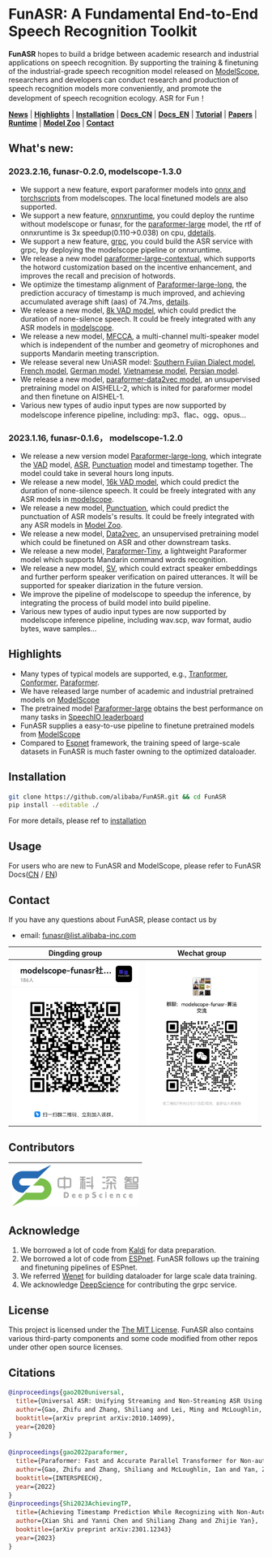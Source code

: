 [//]: # (<div align="left"><img src="docs/images/funasr_logo.jpg" width="400"/></div>)

# FunASR: A Fundamental End-to-End Speech Recognition Toolkit

<strong>FunASR</strong> hopes to build a bridge between academic research and industrial applications on speech recognition. By supporting the training & finetuning of the industrial-grade speech recognition model released on [ModelScope](https://www.modelscope.cn/models?page=1&tasks=auto-speech-recognition), researchers and developers can conduct research and production of speech recognition models more conveniently, and promote the development of speech recognition ecology. ASR for Fun！

[**News**](https://github.com/alibaba-damo-academy/FunASR#whats-new) 
| [**Highlights**](#highlights)
| [**Installation**](#installation)
| [**Docs_CN**](https://alibaba-damo-academy.github.io/FunASR/cn/index.html)
| [**Docs_EN**](https://alibaba-damo-academy.github.io/FunASR/en/index.html)
| [**Tutorial**](https://github.com/alibaba-damo-academy/FunASR/wiki#funasr%E7%94%A8%E6%88%B7%E6%89%8B%E5%86%8C)
| [**Papers**](https://github.com/alibaba-damo-academy/FunASR#citations)
| [**Runtime**](https://github.com/alibaba-damo-academy/FunASR/tree/main/funasr/runtime)
| [**Model Zoo**](https://www.modelscope.cn/models/damo/speech_paraformer-large_asr_nat-zh-cn-16k-common-vocab8404-pytorch/summary)
| [**Contact**](#contact)

## What's new: 

### 2023.2.16, funasr-0.2.0, modelscope-1.3.0
- We support a new feature, export paraformer models into [onnx and torchscripts](https://github.com/alibaba-damo-academy/FunASR/tree/main/funasr/export) from modelscopes. The local finetuned models are also supported.
- We support a new feature, [onnxruntime](https://github.com/alibaba-damo-academy/FunASR/tree/main/funasr/runtime/python/onnxruntime/paraformer/rapid_paraformer), you could deploy the runtime without modelscope or funasr, for the [paraformer-large](https://www.modelscope.cn/models/damo/speech_paraformer-large_asr_nat-zh-cn-16k-common-vocab8404-pytorch/summary) model, the rtf of onnxruntime is 3x speedup(0.110->0.038) on cpu, [ddetails](https://github.com/alibaba-damo-academy/FunASR/tree/main/funasr/runtime/python/onnxruntime/paraformer/rapid_paraformer#speed).
- We support a new feature, [grpc](https://github.com/alibaba-damo-academy/FunASR/tree/main/funasr/runtime/python/grpc), you could build the ASR service with grpc, by deploying the modelscope pipeline or onnxruntime.
- We release a new model [paraformer-large-contextual](https://www.modelscope.cn/models/damo/speech_paraformer-large-contextual_asr_nat-zh-cn-16k-common-vocab8404/summary), which supports the hotword customization based on the incentive enhancement, and improves the recall and precision of hotwords.
- We optimize the timestamp alignment of [Paraformer-large-long](https://modelscope.cn/models/damo/speech_paraformer-large-vad-punc_asr_nat-zh-cn-16k-common-vocab8404-pytorch/summary), the prediction accuracy of timestamp is much improved, and achieving accumulated average shift (aas) of 74.7ms, [details](https://arxiv.org/abs/2301.12343).
- We release a new model, [8k VAD model](https://modelscope.cn/models/damo/speech_fsmn_vad_zh-cn-16k-common-pytorch/summary), which could predict the duration of none-silence speech. It could be freely integrated with any ASR models in [modelscope](https://www.modelscope.cn/models/damo/speech_paraformer-large-vad-punc_asr_nat-zh-cn-16k-common-vocab8404-pytorch/summary).
- We release a new model, [MFCCA](https://www.modelscope.cn/models/yufan6/speech_mfcca_asr-zh-cn-16k-alimeeting-vocab4950/summary), a multi-channel multi-speaker model which is independent of the number and geometry of microphones and supports Mandarin meeting transcription.
- We release several new UniASR model: 
[Southern Fujian Dialect model](https://modelscope.cn/models/damo/speech_UniASR_asr_2pass-minnan-16k-common-vocab3825/summary),
[French model](https://modelscope.cn/models/damo/speech_UniASR_asr_2pass-fr-16k-common-vocab3472-tensorflow1-online/summary), 
[German model](https://modelscope.cn/models/damo/speech_UniASR_asr_2pass-de-16k-common-vocab3690-tensorflow1-online/summary), 
[Vietnamese model](https://modelscope.cn/models/damo/speech_UniASR_asr_2pass-vi-16k-common-vocab1001-pytorch-online/summary), 
[Persian model](https://modelscope.cn/models/damo/speech_UniASR_asr_2pass-fa-16k-common-vocab1257-pytorch-online/summary).
- We release a new model, [paraformer-data2vec model](https://www.modelscope.cn/models/damo/speech_data2vec_pretrain-paraformer-zh-cn-aishell2-16k/summary), an unsupervised pretraining model on AISHELL-2, which is inited for paraformer model and then finetune on AISHEL-1.
- Various new types of audio input types are now supported by modelscope inference pipeline, including: mp3、flac、ogg、opus...
### 2023.1.16, funasr-0.1.6， modelscope-1.2.0
- We release a new version model [Paraformer-large-long](https://modelscope.cn/models/damo/speech_paraformer-large-vad-punc_asr_nat-zh-cn-16k-common-vocab8404-pytorch/summary), which integrate the [VAD](https://modelscope.cn/models/damo/speech_fsmn_vad_zh-cn-16k-common-pytorch/summary) model, [ASR](https://www.modelscope.cn/models/damo/speech_paraformer-large_asr_nat-zh-cn-16k-common-vocab8404-pytorch/summary),
 [Punctuation](https://www.modelscope.cn/models/damo/punc_ct-transformer_zh-cn-common-vocab272727-pytorch/summary) model and timestamp together. The model could take in several hours long inputs.
- We release a new model, [16k VAD model](https://modelscope.cn/models/damo/speech_fsmn_vad_zh-cn-16k-common-pytorch/summary), which could predict the duration of none-silence speech. It could be freely integrated with any ASR models in [modelscope](https://www.modelscope.cn/models/damo/speech_paraformer-large-vad-punc_asr_nat-zh-cn-16k-common-vocab8404-pytorch/summary).
- We release a new model, [Punctuation](https://www.modelscope.cn/models/damo/punc_ct-transformer_zh-cn-common-vocab272727-pytorch/summary), which could predict the punctuation of ASR models's results. It could be freely integrated with any ASR models in [Model Zoo](docs/modelscope_models.md).
- We release a new model, [Data2vec](https://www.modelscope.cn/models/damo/speech_data2vec_pretrain-zh-cn-aishell2-16k-pytorch/summary), an unsupervised pretraining model which could be finetuned on ASR and other downstream tasks.
- We release a new model, [Paraformer-Tiny](https://www.modelscope.cn/models/damo/speech_paraformer-tiny-commandword_asr_nat-zh-cn-16k-vocab544-pytorch/summary), a lightweight Paraformer model which supports Mandarin command words recognition.
- We release a new model, [SV](https://www.modelscope.cn/models/damo/speech_xvector_sv-zh-cn-cnceleb-16k-spk3465-pytorch/summary), which could extract speaker embeddings and further perform speaker verification on paired utterances. It will be supported for speaker diarization in the future version.
- We improve the pipeline of modelscope to speedup the inference, by integrating the process of build model into build pipeline.
- Various new types of audio input types are now supported by modelscope inference pipeline, including wav.scp, wav format, audio bytes, wave samples...

## Highlights
- Many types of typical models are supported, e.g., [Tranformer](https://arxiv.org/abs/1706.03762), [Conformer](https://arxiv.org/abs/2005.08100), [Paraformer](https://arxiv.org/abs/2206.08317).
- We have released large number of academic and industrial pretrained models on [ModelScope](https://www.modelscope.cn/models?page=1&tasks=auto-speech-recognition)
- The pretrained model [Paraformer-large](https://www.modelscope.cn/models/damo/speech_paraformer-large_asr_nat-zh-cn-16k-common-vocab8404-pytorch/summary) obtains the best performance on many tasks in [SpeechIO leaderboard](https://github.com/SpeechColab/Leaderboard)
- FunASR supplies a easy-to-use pipeline to finetune pretrained models from [ModelScope](https://www.modelscope.cn/models?page=1&tasks=auto-speech-recognition)
- Compared to [Espnet](https://github.com/espnet/espnet) framework, the training speed of large-scale datasets in FunASR is much faster owning to the optimized dataloader.

## Installation

``` sh
git clone https://github.com/alibaba/FunASR.git && cd FunASR
pip install --editable ./
```
For more details, please ref to [installation](https://github.com/alibaba-damo-academy/FunASR/wiki)

## Usage
For users who are new to FunASR and ModelScope, please refer to FunASR Docs([CN](https://alibaba-damo-academy.github.io/FunASR/cn/index.html) / [EN](https://alibaba-damo-academy.github.io/FunASR/en/index.html))

## Contact

If you have any questions about FunASR, please contact us by

- email: [funasr@list.alibaba-inc.com](funasr@list.alibaba-inc.com)

|Dingding group | Wechat group|
|:---:|:---:|
|<div align="left"><img src="docs/images/dingding.jpg" width="250"/> |<img src="docs/images/wechat.png" width="222"/></div>|

## Contributors

| <div align="left"><img src="docs/images/DeepScience.png" width="250"/> |
|:---:|

## Acknowledge

1. We borrowed a lot of code from [Kaldi](http://kaldi-asr.org/) for data preparation.
2. We borrowed a lot of code from [ESPnet](https://github.com/espnet/espnet). FunASR follows up the training and finetuning pipelines of ESPnet.
3. We referred [Wenet](https://github.com/wenet-e2e/wenet) for building dataloader for large scale data training.
4. We acknowledge [DeepScience](https://www.deepscience.cn) for contributing the grpc service.

## License
This project is licensed under the [The MIT License](https://opensource.org/licenses/MIT). FunASR also contains various third-party components and some code modified from other repos under other open source licenses.

## Citations

``` bibtex
@inproceedings{gao2020universal,
  title={Universal ASR: Unifying Streaming and Non-Streaming ASR Using a Single Encoder-Decoder Model},
  author={Gao, Zhifu and Zhang, Shiliang and Lei, Ming and McLoughlin, Ian},
  booktitle={arXiv preprint arXiv:2010.14099},
  year={2020}
}

@inproceedings{gao2022paraformer,
  title={Paraformer: Fast and Accurate Parallel Transformer for Non-autoregressive End-to-End Speech Recognition},
  author={Gao, Zhifu and Zhang, Shiliang and McLoughlin, Ian and Yan, Zhijie},
  booktitle={INTERSPEECH},
  year={2022}
}
@inproceedings{Shi2023AchievingTP,
  title={Achieving Timestamp Prediction While Recognizing with Non-Autoregressive End-to-End ASR Model},
  author={Xian Shi and Yanni Chen and Shiliang Zhang and Zhijie Yan},
  booktitle={arXiv preprint arXiv:2301.12343}
  year={2023}
}
```